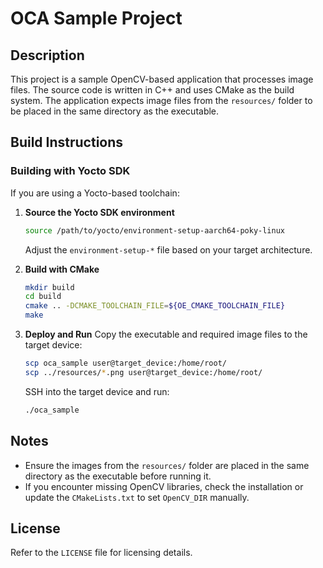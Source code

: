 # OCA Sample Project

## Description
This project is a sample OpenCV-based application that processes image files. The source code is written in C++ and uses CMake as the build system. The application expects image files from the `resources/` folder to be placed in the same directory as the executable.

## Build Instructions

### Building with Yocto SDK
If you are using a Yocto-based toolchain:

1. **Source the Yocto SDK environment**
   ```bash
   source /path/to/yocto/environment-setup-aarch64-poky-linux
   ```
   Adjust the `environment-setup-*` file based on your target architecture.

2. **Build with CMake**
   ```bash
   mkdir build
   cd build
   cmake .. -DCMAKE_TOOLCHAIN_FILE=${OE_CMAKE_TOOLCHAIN_FILE}
   make
   ```

3. **Deploy and Run**
   Copy the executable and required image files to the target device:
   ```bash
   scp oca_sample user@target_device:/home/root/
   scp ../resources/*.png user@target_device:/home/root/
   ```
   SSH into the target device and run:
   ```bash
   ./oca_sample
   ```

## Notes
- Ensure the images from the `resources/` folder are placed in the same directory as the executable before running it.
- If you encounter missing OpenCV libraries, check the installation or update the `CMakeLists.txt` to set `OpenCV_DIR` manually.

## License
Refer to the `LICENSE` file for licensing details.

